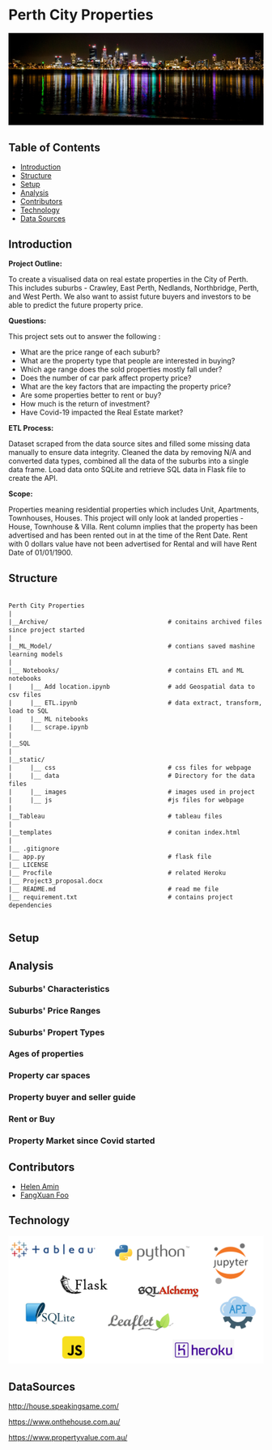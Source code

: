 # Perth City Properties

![perth city](static/images/PerthCity.png)

## Table of Contents

- [Introduction](#Introduction)
- [Structure](#Structure)
- [Setup](#Setup)
- [Analysis](#Analysis)
- [Contributors](#Contributors)
- [Technology](#Technology)
- [Data Sources](#DataSources)

## Introduction

<b>Project Outline:</b>

To create a visualised data on real estate properties in the City of Perth. This includes suburbs - Crawley, East Perth, Nedlands, Northbridge, Perth, and West Perth. We also want to assist future buyers and investors to be able to predict the future property price.

<b>Questions:</b>

This project sets out to answer the following :

* What are the price range of each suburb?
* What are the property type that people are interested in buying?
* Which age range does the sold properties mostly fall under?
* Does the number of car park affect property price?
* What are the key factors that are impacting the property price?
* Are some properties better to rent or buy?
* How much is the return of investment?
* Have Covid-19 impacted the Real Estate market?


<b>ETL Process:</b>

Dataset scraped from the data source sites and filled some missing data manually to ensure data integrity. 
Cleaned the data by removing N/A and converted data types, combined all the data of the suburbs into a single data frame.
Load data onto SQLite and retrieve SQL data in Flask file to create the API.  

<b>Scope: </b>

Properties meaning residential properties which includes Unit, Apartments, Townhouses, Houses. This project will only look at landed properties - House, Townhouse & Villa.
Rent column implies that the property has been advertised and has been rented out in at the time of the Rent Date. Rent with 0 dollars value have not been advertised for Rental and will have Rent Date of 01/01/1900.



## Structure
```
 
Perth City Properties
|
|__Archive/                                 # conitains archived files since project started
|
|__ML_Model/                                # contians saved mashine learning models
|
|__ Notebooks/                              # contains ETL and ML notebooks
|     |__ Add location.ipynb                # add Geospatial data to csv files
|     |__ ETL.ipynb                         # data extract, transform, load to SQL
|     |__ ML nitebooks
|     |__ scrape.ipynb    
|
|__SQL
|
|__static/                                    
|     |__ css                               # css files for webpage
|     |__ data                              # Directory for the data files
|     |__ images                            # images used in project
|     |__ js                                #js files for webpage
|
|__Tableau                                  # tableau files
|
|__templates                                # conitan index.html
|
|__ .gitignore
|__ app.py                                  # flask file
|__ LICENSE
|__ Procfile                                # related Heroku 
|__ Project3_proposal.docx                  
|__ README.md                               # read me file
|__ requirement.txt                         # contains project dependencies
                   

```

## Setup


## Analysis

### Suburbs' Characteristics

### Suburbs' Price Ranges

### Suburbs' Propert Types

### Ages of properties

### Property car spaces

### Property buyer and seller guide

### Rent or Buy

### Property Market since Covid started


## Contributors

- [Helen Amin](https://github.com/helenamin)
- [FangXuan Foo](https://foofx88.github.io)

## Technology

![PythonLogo](static/images/tools.png)

## DataSources
http://house.speakingsame.com/ 

https://www.onthehouse.com.au/

https://www.propertyvalue.com.au/



